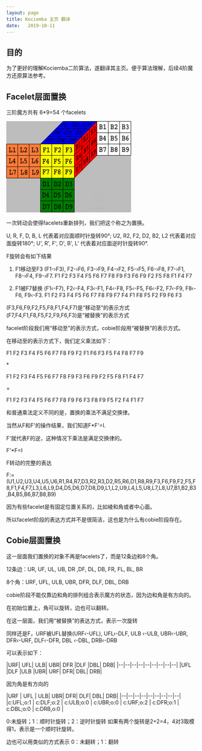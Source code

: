 ```yaml
---
layout: page
title: Kociemba 主页 翻译
date:   2019-10-11
---
```


## 目的

为了更好的理解Kociemba二阶算法，遂翻译其主页。便于算法理解，后续4阶魔方还原算法参考。

## Facelet层面置换 

三阶魔方共有 6*9=54 个facelets

![](../pic/kociemba_page/还原态facelets.bmp)

一次转动会使得facelets重新排列，我们把这个称之为置换。

U, R, F, D, B, L 代表着对应面顺时针旋转90°;
U2, R2, F2, D2, B2, L2 代表着对应面旋转180°;
U', R', F', D', B', L' 代表着对应面逆时针旋转90°.

F旋转会有如下结果

1. F1移动至F3 (F1-›F3), F2-›F6, F3-›F9, F4-›F2, F5-›F5, F6-›F8, F7-›F1, F8-›F4, F9-›F7.
F1 F2 F3 F4 F5 F6 F7 F8 F9
F3 F6 F9 F2 F5 F8 F1 F4 F7

2. F1被F7替换 (F1‹-F7), F2‹-F4, F3‹-F1, F4‹-F8, F5‹-F5, F6‹-F2, F7‹-F9, F8‹-F6, F9‹-F3. 
F1 F2 F3 F4 F5 F6 F7 F8 F9
F7 F4 F1 F8 F5 F2 F9 F6 F3

(F3,F6,F9,F2,F5,F8,F1,F4,F7)是“移动至”的表示方式
(F7,F4,F1,F8,F5,F2,F9,F6,F3)是“被替换”的表示方式

facelet阶段我们用“移动至”的表示方式，cobie阶段用“被替换”的表示方式。

在移动至的表示方式下，我们定义乘法如下：

F1 F2 F3 F4 F5 F6 F7 F8 F9
F2 F1 F6 F3 F5 F4 F8 F7 F9

\*

F1 F2 F3 F4 F5 F6 F7 F8 F9
F3 F6 F9 F2 F5 F8 F1 F4 F7

=

F1 F2 F3 F4 F5 F6 F7 F8 F9
F6 F3 F8 F9 F5 F2 F4 F1 F7

和普通乘法定义不同的是，置换的乘法不满足交换律。

当然从F和F'的操作结果，我们知道F\*F'=I.

F'就代表F的逆，这种情况下乘法是满足交换律的。

F'\*F=I

F转动的完整的表达

F:=(U1,U2,U3,U4,U5,U6,R1,R4,R7,D3,R2,R3,D2,R5,R6,D1,R8,R9,F3,F6,F9,F2,F5,F8,F1,F4,F7,L3,L6,L9,D4,D5,D6,D7,D8,D9,L1,L2,U9,L4,L5,U8,L7,L8,U7,B1,B2,B3,B4,B5,B6,B7,B8,B9)

因为有些facelet是有固定位置关系的，比如棱和角或者中心面。

所以facelet阶段的表达方式并不是很简洁，这也是为什么有cobie阶段存在。

## Cobie层面置换

这一层面我们置换的对象不再是facelets了，而是12条边和8个角。

12条边：UR, UF, UL, UB, DR ,DF, DL, DB, FR, FL, BL, BR

8个角：URF, UFL, ULB, UBR, DFR, DLF, DBL, DRB

cobie阶段不能仅靠边和角的排列组合表示魔方的状态，因为边和角是有方向的。

在初始位置上，角可以旋转，边也可以翻转。

在这一层面，我们用“被替换”的表达方式，表示一次旋转

同样还是F，URF被UFL替换(URF‹-UFL), UFL‹-DLF, ULB ‹-ULB, UBR‹-UBR,
DFR‹-URF, DLF‹-DFR, DBL ‹-DBL, DRB‹-DRB

可以表示如下：


|URF| UFL| ULB| UBR| DFR |DLF |DBL| DRB|
|--|--|--|--|--|--|--|--|--|
|UFL |DLF |ULB |UBR| URF| DFR| DBL| DRB|

因为角是有方向的

|URF | UFL | ULB| UBR| DFR| DLF| DBL| DRB|
|--|--|--|--|--|--|--|--|--|
|c:UFL;o:1 | c:DLF;o:2 | c:ULB;o:0 | c:UBR;o:0 | c:URF;o:2 | c:DFR;o:1 | c:DBL;o:0 | c:DRB,o:0 |

0:未旋转；1：顺时针旋转；2：逆时针旋转
如果有两个旋转是2+2=4，4对3取模得1，表示是一个顺时针旋转。

边也可以用类似的方式表示
0：未翻转；1：翻转


